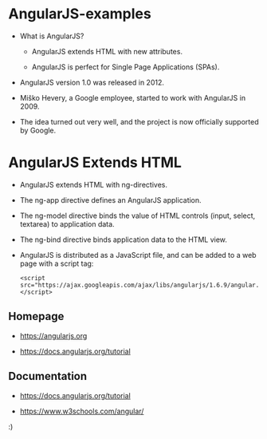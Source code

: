 # AngularJS-examples


- What is AngularJS?

  - AngularJS extends HTML with new attributes.

  - AngularJS is perfect for Single Page Applications (SPAs).


- AngularJS version 1.0 was released in 2012.

- Miško Hevery, a Google employee, started to work with AngularJS in 2009.

- The idea turned out very well, and the project is now officially supported by Google.



# AngularJS Extends HTML

  - AngularJS extends HTML with ng-directives.

  - The ng-app directive defines an AngularJS application.

  - The ng-model directive binds the value of HTML controls (input, select, textarea) to application data.

  - The ng-bind directive binds application data to the HTML view.

  - AngularJS is distributed as a JavaScript file, and can be added to a web page with a script tag:

    ```
    <script src="https://ajax.googleapis.com/ajax/libs/angularjs/1.6.9/angular.min.js"></script>
    ```





## Homepage

- https://angularjs.org

- https://docs.angularjs.org/tutorial





## Documentation

- https://docs.angularjs.org/tutorial


- https://www.w3schools.com/angular/







:)


